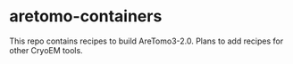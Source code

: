 # aretomo-containers
This repo contains recipes to build AreTomo3-2.0. Plans to add recipes for other CryoEM tools.
